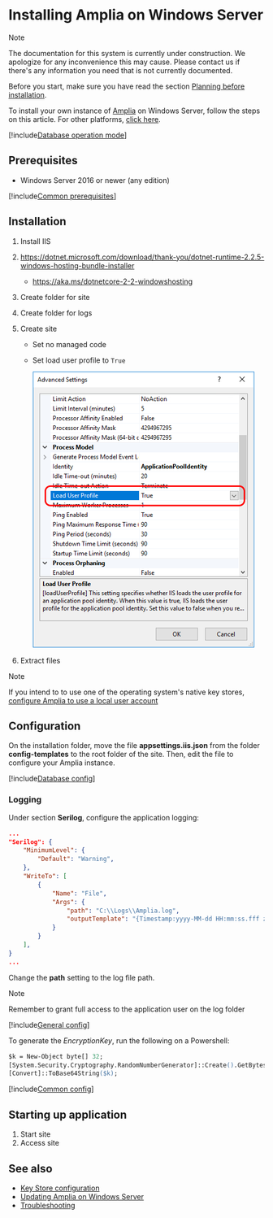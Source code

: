 ﻿# Installing Amplia on Windows Server

> [!NOTE]
> The documentation for this system is currently under construction. We apologize for any inconvenience this may cause. Please
> contact us if there's any information you need that is not currently documented.

Before you start, make sure you have read the section [Planning before installation](../index.md#planning).

To install your own instance of [Amplia](../../index.md) on Windows Server, follow the steps on this article. For other platforms, [click here](../index.md).

[!include[Database operation mode](../includes/database-mode.md)]

## Prerequisites

* Windows Server 2016 or newer (any edition)

[!include[Common prerequisites](../includes/common-requisites.md)]

## Installation

1. Install IIS
1. https://dotnet.microsoft.com/download/thank-you/dotnet-runtime-2.2.5-windows-hosting-bundle-installer
   * https://aka.ms/dotnetcore-2-2-windowshosting
1. Create folder for site
1. Create folder for logs
1. Create site
   * Set no managed code
   * Set load user profile to `True`

     ![Load user profile](../../../../../images/windows/load-user-profile.png)

1. Extract files

> [!NOTE]
> If you intend to to use one of the operating system's native key stores, [configure Amplia to use a local user account](configure-app-user.md)

## Configuration

On the installation folder, move the file **appsettings.iis.json** from the folder **config-templates** to the root folder of the site. Then, edit the file
to configure your Amplia instance.

[!include[Database config](../includes/database-config.md)]

### Logging

Under section **Serilog**, configure the application logging:

```json
...
"Serilog": {
	"MinimumLevel": {
		"Default": "Warning",
	},
	"WriteTo": [
		{
			"Name": "File",
			"Args": {
				"path": "C:\\Logs\\Amplia.log",
				"outputTemplate": "{Timestamp:yyyy-MM-dd HH:mm:ss.fff zzz} [{Level:u3}] [{SourceContext}] {Message:lj}{NewLine}{Exception}",
			}
		}
	],
}
...
```

Change the **path** setting to the log file path.

> [!NOTE]
> Remember to grant full access to the application user on the log folder

<a name="encryption-key-generation" /> <!-- This anchor actually belongs a bit farther below, placing it here is a workaround -->

[!include[General config](../includes/general-config.md)]

To generate the *EncryptionKey*, run the following on a Powershell:

```ps
$k = New-Object byte[] 32;
[System.Security.Cryptography.RandomNumberGenerator]::Create().GetBytes($k);
[Convert]::ToBase64String($k);
```

[!include[Common config](../includes/common-config.md)]

## Starting up application

1. Start site
1. Access site

## See also

* [Key Store configuration](../key-stores/index.md)
* [Updating Amplia on Windows Server](update.md)
* [Troubleshooting](troubleshoot/index.md)
